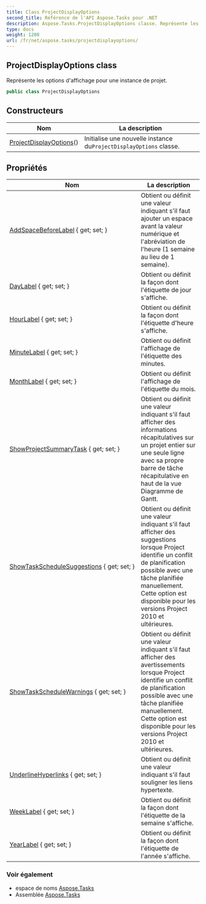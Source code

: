 ```yaml
---
title: Class ProjectDisplayOptions
second_title: Référence de l'API Aspose.Tasks pour .NET
description: Aspose.Tasks.ProjectDisplayOptions classe. Représente les options daffichage pour une instance de projet.
type: docs
weight: 1200
url: /fr/net/aspose.tasks/projectdisplayoptions/
---
```

## ProjectDisplayOptions class

Représente les options d'affichage pour une instance de projet.

```csharp
public class ProjectDisplayOptions
```

## Constructeurs

| Nom | La description |
| --- | --- |
| [ProjectDisplayOptions](projectdisplayoptions/)() | Initialise une nouvelle instance du`ProjectDisplayOptions` classe. |

## Propriétés

| Nom | La description |
| --- | --- |
| [AddSpaceBeforeLabel](../../aspose.tasks/projectdisplayoptions/addspacebeforelabel/) { get; set; } | Obtient ou définit une valeur indiquant s'il faut ajouter un espace avant la valeur numérique et l'abréviation de l'heure (1 semaine au lieu de 1 semaine). |
| [DayLabel](../../aspose.tasks/projectdisplayoptions/daylabel/) { get; set; } | Obtient ou définit la façon dont l'étiquette de jour s'affiche. |
| [HourLabel](../../aspose.tasks/projectdisplayoptions/hourlabel/) { get; set; } | Obtient ou définit la façon dont l'étiquette d'heure s'affiche. |
| [MinuteLabel](../../aspose.tasks/projectdisplayoptions/minutelabel/) { get; set; } | Obtient ou définit l'affichage de l'étiquette des minutes. |
| [MonthLabel](../../aspose.tasks/projectdisplayoptions/monthlabel/) { get; set; } | Obtient ou définit l'affichage de l'étiquette du mois. |
| [ShowProjectSummaryTask](../../aspose.tasks/projectdisplayoptions/showprojectsummarytask/) { get; set; } | Obtient ou définit une valeur indiquant s'il faut afficher des informations récapitulatives sur un projet entier sur une seule ligne avec sa propre barre de tâche récapitulative en haut de la vue Diagramme de Gantt. |
| [ShowTaskScheduleSuggestions](../../aspose.tasks/projectdisplayoptions/showtaskschedulesuggestions/) { get; set; } | Obtient ou définit une valeur indiquant s'il faut afficher des suggestions lorsque Project identifie un conflit de planification possible avec une tâche planifiée manuellement. Cette option est disponible pour les versions Project 2010 et ultérieures. |
| [ShowTaskScheduleWarnings](../../aspose.tasks/projectdisplayoptions/showtaskschedulewarnings/) { get; set; } | Obtient ou définit une valeur indiquant s'il faut afficher des avertissements lorsque Project identifie un conflit de planification possible avec une tâche planifiée manuellement. Cette option est disponible pour les versions Project 2010 et ultérieures. |
| [UnderlineHyperlinks](../../aspose.tasks/projectdisplayoptions/underlinehyperlinks/) { get; set; } | Obtient ou définit une valeur indiquant s'il faut souligner les liens hypertexte. |
| [WeekLabel](../../aspose.tasks/projectdisplayoptions/weeklabel/) { get; set; } | Obtient ou définit la façon dont l'étiquette de la semaine s'affiche. |
| [YearLabel](../../aspose.tasks/projectdisplayoptions/yearlabel/) { get; set; } | Obtient ou définit la façon dont l'étiquette de l'année s'affiche. |

### Voir également

* espace de noms [Aspose.Tasks](../../aspose.tasks/)
* Assemblée [Aspose.Tasks](../../)


